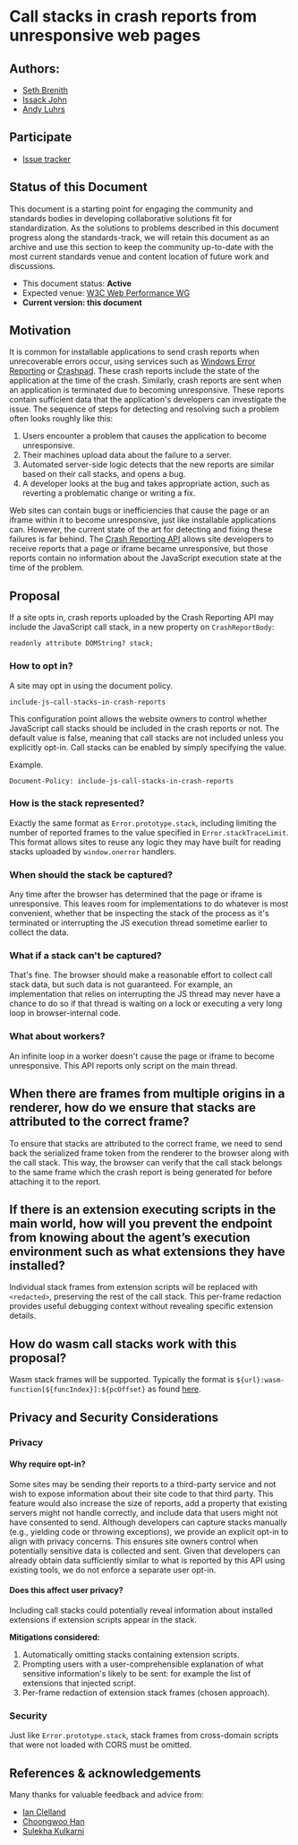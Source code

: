 # Call stacks in crash reports from unresponsive web pages

## Authors: 

- [Seth Brenith](https://github.com/sethbrenith)
- [Issack John](https://github.com/issackjohn)
- [Andy Luhrs](https://github.com/aluhrs13)

## Participate
- [Issue tracker](https://issues.chromium.org/issues/40268201)

## Status of this Document

This document is a starting point for engaging the community and standards bodies in developing collaborative solutions fit for standardization. As the solutions to problems described in this document progress along the standards-track, we will retain this document as an archive and use this section to keep the community up-to-date with the most current standards venue and content location of future work and discussions.
* This document status: **Active**
* Expected venue: [W3C Web Performance WG](https://www.w3.org/webperf/)
* **Current version: this document**

## Motivation

It is common for installable applications to send crash reports when unrecoverable errors occur, using services such as [Windows Error Reporting](https://docs.microsoft.com/en-us/windows/win32/wer/about-wer) or [Crashpad](https://chromium.googlesource.com/crashpad/crashpad/+/refs/heads/main/README.md). These crash reports include the state of the application at the time of the crash. Similarly, crash reports are sent when an application is terminated due to becoming unresponsive. These reports contain sufficient data that the application's developers can investigate the issue. The sequence of steps for detecting and resolving such a problem often looks roughly like this:

1. Users encounter a problem that causes the application to become unresponsive.
1. Their machines upload data about the failure to a server.
1. Automated server-side logic detects that the new reports are similar based on their call stacks, and opens a bug.
1. A developer looks at the bug and takes appropriate action, such as reverting a problematic change or writing a fix.

Web sites can contain bugs or inefficiencies that cause the page or an iframe within it to become unresponsive, just like installable applications can. However, the current state of the art for detecting and fixing these failures is far behind. The [Crash Reporting API](https://wicg.github.io/crash-reporting/) allows site developers to receive reports that a page or iframe became unresponsive, but those reports contain no information about the JavaScript execution state at the time of the problem.

## Proposal

If a site opts in, crash reports uploaded by the Crash Reporting API may include the JavaScript call stack, in a new property on `CrashReportBody`:

```
readonly attribute DOMString? stack;
```

### How to opt in?

A site may opt in using the document policy. 
```
include-js-call-stacks-in-crash-reports
```
This configuration point allows the website owners to control whether JavaScript call stacks should be included in the crash reports or not. The default value is false, meaning that call stacks are not included unless you explicitly opt-in. Call stacks can be enabled by simply specifying the value.

Example.
```
Document-Policy: include-js-call-stacks-in-crash-reports
```


### How is the stack represented?

Exactly the same format as `Error.prototype.stack`, including limiting the number of reported frames to the value specified in `Error.stackTraceLimit`. This format allows sites to reuse any logic they may have built for reading stacks uploaded by `window.onerror` handlers.

### When should the stack be captured?

Any time after the browser has determined that the page or iframe is unresponsive. This leaves room for implementations to do whatever is most convenient, whether that be inspecting the stack of the process as it's terminated or interrupting the JS execution thread sometime earlier to collect the data.

### What if a stack can't be captured?

That's fine. The browser should make a reasonable effort to collect call stack data, but such data is not guaranteed. For example, an implementation that relies on interrupting the JS thread may never have a chance to do so if that thread is waiting on a lock or executing a very long loop in browser-internal code.

### What about workers?

An infinite loop in a worker doesn't cause the page or iframe to become unresponsive. This API reports only script on the main thread.

## When there are frames from multiple origins in a renderer, how do we ensure that stacks are attributed to the correct frame?

To ensure that stacks are attributed to the correct frame, we need to send back the serialized frame token from the renderer to the browser along with the call stack. This way, the browser can verify that the call stack belongs to the same frame which the crash report is being generated for before attaching it to the report.

## If there is an extension executing scripts in the main world, how will you prevent the endpoint from knowing about the agent’s execution environment such as what extensions they have installed?

Individual stack frames from extension scripts will be replaced with `<redacted>`, preserving the rest of the call stack. This per-frame redaction provides useful debugging context without revealing specific extension details.

## How do wasm call stacks work with this proposal?
Wasm stack frames will be supported. Typically the format is `${url}:wasm-function[${funcIndex}]:${pcOffset}` as found [here](https://webassembly.github.io/spec/web-api/index.html#conventions).

## Privacy and Security Considerations

### Privacy

#### Why require opt-in?

Some sites may be sending their reports to a third-party service and not wish to expose information about their site code to that third party. This feature would also increase the size of reports, add a property that existing servers might not handle correctly, and include data that users might not have consented to send. Although developers can capture stacks manually (e.g., yielding code or throwing exceptions), we provide an explicit opt-in to align with privacy concerns. This ensures site owners control when potentially sensitive data is collected and sent. Given that developers can already obtain data sufficiently similar to what is reported by this API using existing tools, we do not enforce a separate user opt-in.

#### Does this affect user privacy?

Including call stacks could potentially reveal information about installed extensions if extension scripts appear in the stack.

**Mitigations considered:**
1. Automatically omitting stacks containing extension scripts.
2. Prompting users with a user-comprehensible explanation of what sensitive information's likely to be sent: for example the list of extensions that injected script.
3. Per-frame redaction of extension stack frames (chosen approach).

### Security

Just like `Error.prototype.stack`, stack frames from cross-domain scripts that were not loaded with CORS must be omitted.

## References & acknowledgements

Many thanks for valuable feedback and advice from:

- [Ian Clelland](https://github.com/clelland)
- [Choongwoo Han](https://github.com/tunz)
- [Sulekha Kulkarni](https://github.com/sulekhark)
